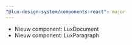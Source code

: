 ```yaml
---
"@lux-design-system/components-react": major
---
```



- Nieuw component: LuxDocument
- Nieuw component: LuxParagraph
